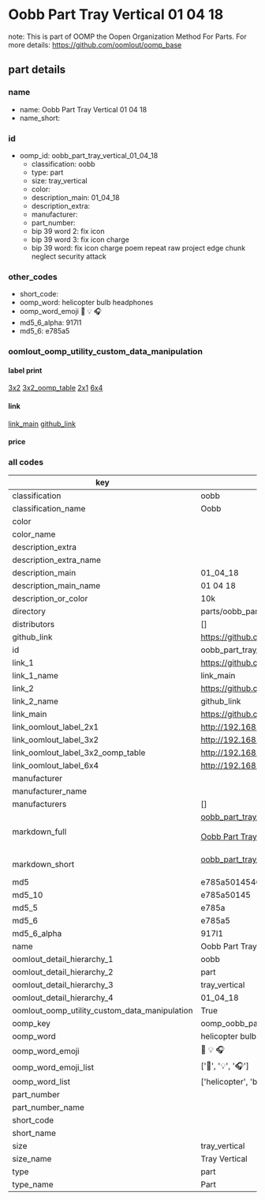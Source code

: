 # Oobb Part Tray Vertical 01 04 18  

note: This is part of OOMP the Oopen Organization Method For Parts. For more details: https://github.com/oomlout/oomp_base

##  part details





### name
* name: Oobb Part Tray Vertical 01 04 18
* name_short: 
### id
* oomp_id: oobb_part_tray_vertical_01_04_18
  * classification: oobb
  * type: part
  * size: tray_vertical
  * color: 
  * description_main: 01_04_18
  * description_extra: 
  * manufacturer: 
  * part_number: 
  * bip 39 word 2: fix icon
  * bip 39 word 3: fix icon charge
  * bip 39 word: fix icon charge poem repeat raw project edge chunk neglect security attack

### other_codes
* short_code: 
* oomp_word: helicopter bulb headphones
* oomp_word_emoji :helicopter: :bulb: :headphones:
* md5_6_alpha: 917l1
* md5_6: e785a5






### oomlout_oomp_utility_custom_data_manipulation
#### label print
[3x2](http://192.168.1.245:1112/?label=oomp%20917l1)
[3x2_oomp_table](http://192.168.1.107:1112/?label=oomp%20917l1)
[2x1](http://192.168.1.242:1112/?label=oomp%20917l1)
[6x4](http://192.168.1.55:1112/?label=oomp%20917l1)    

#### link

[link_main](https://github.com/oomlout/oomlout_oomp_current_version_messy/tree/main/parts/oobb_part_tray_vertical_01_04_18) [github_link](https://github.com/oomlout/oomlout_oomp_part_src/tree/main/parts/oobb_part_tray_vertical_01_04_18)                             

#### price







### all codes 
| key | value |  
| --- | --- |  
| classification | oobb |  
| classification_name | Oobb |  
| color |  |  
| color_name |  |  
| description_extra |  |  
| description_extra_name |  |  
| description_main | 01_04_18 |  
| description_main_name | 01 04 18 |  
| description_or_color | 10k |  
| directory | parts/oobb_part_tray_vertical_01_04_18 |  
| distributors | [] |  
| github_link | https://github.com/oomlout/oomlout_oomp_part_src/tree/main/parts/oobb_part_tray_vertical_01_04_18 |  
| id | oobb_part_tray_vertical_01_04_18 |  
| link_1 | https://github.com/oomlout/oomlout_oomp_current_version_messy/tree/main/parts/oobb_part_tray_vertical_01_04_18 |  
| link_1_name | link_main |  
| link_2 | https://github.com/oomlout/oomlout_oomp_part_src/tree/main/parts/oobb_part_tray_vertical_01_04_18 |  
| link_2_name | github_link |  
| link_main | https://github.com/oomlout/oomlout_oomp_current_version_messy/tree/main/parts/oobb_part_tray_vertical_01_04_18 |  
| link_oomlout_label_2x1 | http://192.168.1.242:1112/?label=oomp%20917l1 |  
| link_oomlout_label_3x2 | http://192.168.1.245:1112/?label=oomp%20917l1 |  
| link_oomlout_label_3x2_oomp_table | http://192.168.1.107:1112/?label=oomp%20917l1 |  
| link_oomlout_label_6x4 | http://192.168.1.55:1112/?label=oomp%20917l1 |  
| manufacturer |  |  
| manufacturer_name |  |  
| manufacturers | [] |  
| markdown_full | [oobb_part_tray_vertical_01_04_18](https://github.com/oomlout/oomlout_oomp_current_version_messy/tree/main/parts/oobb_part_tray_vertical_01_04_18)<br>[](https://github.com/oomlout/oomlout_oomp_current_version_messy/tree/main/parts/oobb_part_tray_vertical_01_04_18)<br>[Oobb Part Tray Vertical 01 04 18](https://github.com/oomlout/oomlout_oomp_current_version_messy/tree/main/parts/oobb_part_tray_vertical_01_04_18)<br><br> |  
| markdown_short | [oobb_part_tray_vertical_01_04_18](https://github.com/oomlout/oomlout_oomp_current_version_messy/tree/main/parts/oobb_part_tray_vertical_01_04_18)<br><br> |  
| md5 | e785a50145465582ca5b5a704d1c12c0 |  
| md5_10 | e785a50145 |  
| md5_5 | e785a |  
| md5_6 | e785a5 |  
| md5_6_alpha | 917l1 |  
| name | Oobb Part Tray Vertical 01 04 18 |  
| oomlout_detail_hierarchy_1 | oobb |  
| oomlout_detail_hierarchy_2 | part |  
| oomlout_detail_hierarchy_3 | tray_vertical |  
| oomlout_detail_hierarchy_4 | 01_04_18 |  
| oomlout_oomp_utility_custom_data_manipulation | True |  
| oomp_key | oomp_oobb_part_tray_vertical_01_04_18 |  
| oomp_word | helicopter bulb headphones |  
| oomp_word_emoji | :helicopter: :bulb: :headphones: |  
| oomp_word_emoji_list | [':helicopter:', ':bulb:', ':headphones:'] |  
| oomp_word_list | ['helicopter', 'bulb', 'headphones'] |  
| part_number |  |  
| part_number_name |  |  
| short_code |  |  
| short_name |  |  
| size | tray_vertical |  
| size_name | Tray Vertical |  
| type | part |  
| type_name | Part |  

